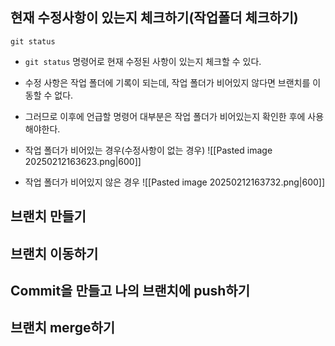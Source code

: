 
## 현재 수정사항이 있는지 체크하기(작업폴더 체크하기)
```
git status
```
- `git status` 명령어로 현재 수정된 사항이 있는지 체크할 수 있다.
- 수정 사항은 작업 폴더에 기록이 되는데, 작업 폴더가 비어있지 않다면 브랜치를 이동할 수 없다.
- 그러므로 이후에 언급할 명령어 대부분은 작업 폴더가 비어있는지 확인한 후에 사용해야한다.

- 작업 폴더가 비어있는 경우(수정사항이 없는 경우)
![[Pasted image 20250212163623.png|600]]

- 작업 폴더가 비어있지 않은 경우
![[Pasted image 20250212163732.png|600]]


## 브랜치 만들기


## 브랜치 이동하기


## Commit을 만들고 나의 브랜치에 push하기


## 브랜치 merge하기